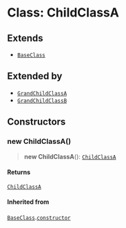 # Class: ChildClassA

## Extends

- [`BaseClass`](BaseClass.md)

## Extended by

- [`GrandChildClassA`](GrandChildClassA.md)
- [`GrandChildClassB`](GrandChildClassB.md)

## Constructors

### new ChildClassA()

> **new ChildClassA**(): [`ChildClassA`](ChildClassA.md)

#### Returns

[`ChildClassA`](ChildClassA.md)

#### Inherited from

[`BaseClass`](BaseClass.md).[`constructor`](BaseClass.md#constructors)
